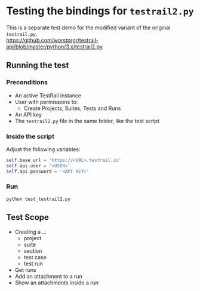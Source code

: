# Testing the bindings for `testrail2.py`
This is a separate test demo for the modified variant of the original `testrail.py`.  
https://github.com/worstprgr/testrail-api/blob/master/python/3.x/testrail2.py

## Running the test
### Preconditions
- An active TestRail instance
- User with permissions to:
    - Create Projects, Suites, Tests and Runs
- An API key  
- The `testrail2.py` file in the same folder, like the test script  

### Inside the script
Adjust the following variables:  
```python
self.base_url = 'https://<URL>.testrail.io'
self.api.user = '<USER>'
self.api.password = '<API KEY>'
```

### Run
`python test_testrail2.py`


## Test Scope
- Creating a ...
    - project
    - suite
    - section
    - test case
    - test run
- Get runs
- Add an attachment to a run
- Show an attachments inside a run
